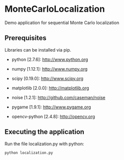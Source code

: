 # MonteCarloLocalization
Demo application for sequential Monte Carlo localization


## Prerequisites

Libraries can be installed via pip.

 * python [2.7.6]: http://www.python.org

 * numpy [1.12.1]: http://www.numpy.org
 * scipy [0.19.0]: http://www.scipy.org
 * matplotlib [2.0.0]: http://matplotlib.org

 * noise [1.2.1]: http://github.com/caseman/noise
 * pygame [1.9.1]: http://www.pygame.org
 * opencv-python [2.4.8]: http://opencv.org


## Executing the application

Run the file localization.py with python:

```python
python localization.py
```
